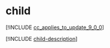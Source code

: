 # child

[!INCLUDE [cc_applies_to_update_9_0_0](../../../includes/cc_applies_to_update_9_0_0.md)]

[!INCLUDE [child-description](includes/child-description.md)]